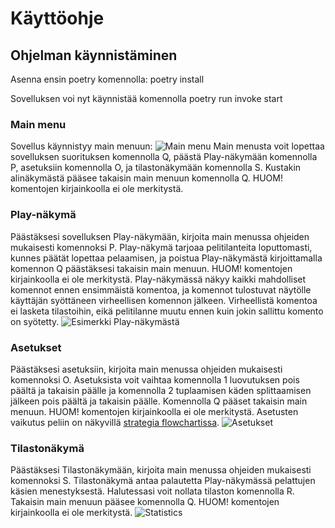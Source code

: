 # Käyttöohje
## Ohjelman käynnistäminen

Asenna ensin poetry komennolla: poetry install

Sovelluksen voi nyt käynnistää komennolla poetry run invoke start

### Main menu
Sovellus käynnistyy main menuun:
![Main menu](https://github.com/ogvirtan/ot-harjoitustyo/tree/master/dokumentaatio/ko_liitteet/main_menu.jpg)
Main menusta voit lopettaa sovelluksen suorituksen komennolla Q, päästä Play-näkymään komennolla P, asetuksiin komennolla O, ja tilastonäkymään komennolla S. Kustakin alinäkymästä pääsee takaisin main menuun komennolla Q. HUOM! komentojen kirjainkoolla ei ole merkitystä.

### Play-näkymä
Päästäksesi sovelluksen Play-näkymään, kirjoita main menussa ohjeiden mukaisesti komennoksi P. Play-näkymä tarjoaa pelitilanteita loputtomasti, kunnes päätät lopettaa pelaamisen, ja poistua Play-näkymästä kirjoittamalla komennon Q päästäksesi takaisin main menuun. HUOM! komentojen kirjainkoolla ei ole merkitystä. Play-näkymässä näkyy kaikki mahdolliset komennot ennen ensimmäistä komentoa, ja komennot tulostuvat näytölle käyttäjän syöttäneen virheellisen komennon jälkeen. Virheellistä komentoa ei lasketa tilastoihin, eikä pelitilanne muutu ennen kuin jokin sallittu komento on syötetty.
![Esimerkki Play-näkymästä](https://github.com/ogvirtan/ot-harjoitustyo/tree/master/dokumentaatio/ko_liitteet/play_screen_example.jpg)

### Asetukset

Päästäksesi asetuksiin, kirjoita main menussa ohjeiden mukaisesti komennoksi O. Asetuksista voit vaihtaa komennolla 1 luovutuksen pois päältä ja takaisin päälle ja komennolla 2 tuplaamisen käden splittaamisen jälkeen pois päältä ja takaisin päälle. Komennolla Q pääset takaisin main menuun. HUOM! komentojen kirjainkoolla ei ole merkitystä. Asetusten vaikutus peliin on näkyvillä [strategia flowchartissa](https://github.com/ogvirtan/ot-harjoitustyo/blob/master/dokumentaatio/Strategy_flowchart.jpg).
![Asetukset](https://github.com/ogvirtan/ot-harjoitustyo/tree/master/dokumentaatio/ko_liitteet/options_screen.jpg)

### Tilastonäkymä

Päästäksesi Tilastonäkymään, kirjoita main menussa ohjeiden mukaisesti komennoksi S. Tilastonäkymä antaa palautetta Play-näkymässä pelattujen käsien menestyksestä. Halutessasi voit nollata tilaston komennolla R. Takaisin main menuun pääsee komennolla Q. HUOM! komentojen kirjainkoolla ei ole merkitystä.
![Statistics](https://github.com/ogvirtan/ot-harjoitustyo/tree/master/dokumentaatio/ko_liitteet/statistics_screen_example.jpg)